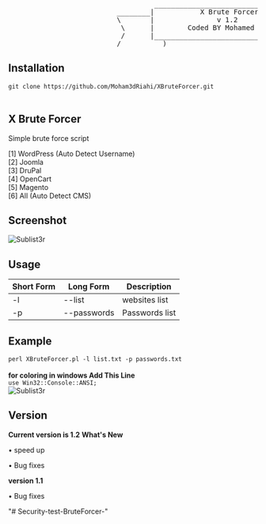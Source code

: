 <pre>
                                   ______________________________________
                          ________|           X Brute Forcer             |_______
                          \       |               v 1.2                  |      /
                           \      |        Coded BY Mohamed Riahi        |     /
                           /      |______________________________________|     \
                          /__________)                                (_________\
</pre>
<h2>Installation</h2>
<code>git clone https://github.com/Moham3dRiahi/XBruteForcer.git</code><br><br>
<h2>X Brute Forcer</h2>

Simple brute force script 

[1] WordPress (Auto Detect Username)<br>
[2] Joomla<br>
[3] DruPal<br>
[4] OpenCart<br>
[5] Magento<br>
[6] All (Auto Detect CMS)<br>
<h2>Screenshot</h2>
<img src="http://i.imgur.com/kSmeHEn.jpg" alt="Sublist3r" title="Sublist3r in action" data-canonical-src="http://i.imgur.com/kSmeHEn.jpg" style="max-width:100%;">
<h2>Usage</h2>

<table>
<thead>
<tr>
<th>Short Form</th>
<th>Long Form</th>
<th>Description</th>
</tr>
</thead>
<tbody>
<tr>
<td>-l</td>
<td>--list</td>
<td>websites list</td>
</tr>
<tr>
<td>-p</td>
<td>--passwords</td>
<td>Passwords list</td>
</tr>
</tbody></table>
<h2>Example</h2>
<code>perl XBruteForcer.pl -l list.txt -p passwords.txt</code>
<br><br><strong>for coloring in windows Add This Line</strong><br>
<code>use Win32::Console::ANSI;</code>
<br><img src="https://media.giphy.com/media/hVTXBi1FCdL0I/giphy.gif" alt="Sublist3r" title="Sublist3r in action" data-canonical-src="https://media.giphy.com/media/hVTXBi1FCdL0I/giphy.gif" style="max-width:100%;">
<h2>Version</h2>
<strong>Current version is 1.2</strong>
<strong>What's New </strong>
<p>• speed up<p>
<p>• Bug fixes<p>

<strong>version 1.1</strong>
<p>• Bug fixes<p>
"# Security-test-BruteForcer-" 
